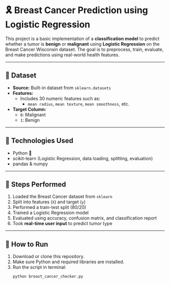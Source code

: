 # 🎗️ Breast Cancer Prediction using Logistic Regression

This project is a basic implementation of a **classification model** to predict whether a tumor is **benign** or **malignant** using **Logistic Regression** on the Breast Cancer Wisconsin dataset. The goal is to preprocess, train, evaluate, and make predictions using real-world health features.

---

## 📁 Dataset

- **Source:** Built-in dataset from `sklearn.datasets`
- **Features:**  
  - Includes 30 numeric features such as:
    - `mean radius`, `mean texture`, `mean smoothness`, etc.
- **Target Column:**
  - `0`: Malignant  
  - `1`: Benign

---

## 🔧 Technologies Used

- Python 🐍  
- scikit-learn (Logistic Regression, data loading, splitting, evaluation)
- pandas & numpy

---

## 🚀 Steps Performed

1. Loaded the Breast Cancer dataset from `sklearn`
2. Split into features (`X`) and target (`y`)
3. Performed a train-test split (80/20)
4. Trained a Logistic Regression model
5. Evaluated using accuracy, confusion matrix, and classification report
6. Took **real-time user input** to predict tumor type

---

## 📌 How to Run

1. Download or clone this repository.
2. Make sure Python and required libraries are installed.
3. Run the script in terminal:  
   ```bash
   python breast_cancer_checker.py
